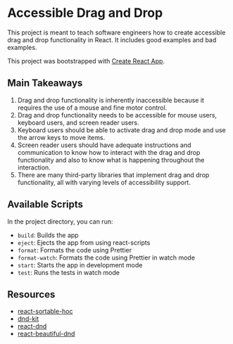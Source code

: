 # Accessible Drag and Drop

This project is meant to teach software engineers how to create accessible drag and drop functionality in React. It includes good examples and bad examples.

This project was bootstrapped with [Create React App](https://github.com/facebook/create-react-app).

## Main Takeaways

1. Drag and drop functionality is inherently inaccessible because it requires the use of a mouse and fine motor control.
2. Drag and drop functionality needs to be accessible for mouse users, keyboard users, and screen reader users.
3. Keyboard users should be able to activate drag and drop mode and use the arrow keys to move items.
4. Screen reader users should have adequate instructions and communication to know how to interact with the drag and drop functionality and also to know what is happening throughout the interaction.
5. There are many third-party libraries that implement drag and drop functionality, all with varying levels of accessibility support.

## Available Scripts

In the project directory, you can run:

- `build`: Builds the app
- `eject`: Ejects the app from using react-scripts
- `format`: Formats the code using Prettier
- `format-watch`: Formats the code using Prettier in watch mode
- `start`: Starts the app in development mode
- `test`: Runs the tests in watch mode

## Resources

- [react-sortable-hoc](https://github.com/clauderic/react-sortable-hoc)
- [dnd-kit](https://github.com/clauderic/dnd-kit)
- [react-dnd](https://github.com/react-dnd/react-dnd/)
- [react-beautiful-dnd](https://github.com/atlassian/react-beautiful-dnd)
